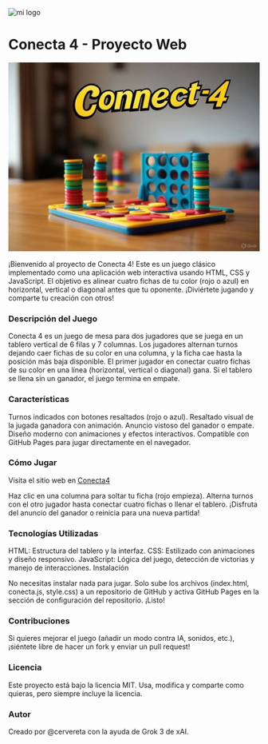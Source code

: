 ![mi logo](https://telegra.ph/file/de83d951b5c4cbe37ba40.png)


# Conecta 4 - Proyecto Web

![Conecta 4](./conecta4.jpg)

¡Bienvenido al proyecto de Conecta 4! Este es un juego clásico implementado como una aplicación web interactiva usando HTML, CSS y JavaScript. El objetivo es alinear cuatro fichas de tu color (rojo o azul) en horizontal, vertical o diagonal antes que tu oponente. ¡Diviértete jugando y comparte tu creación con otros!

### Descripción del Juego

Conecta 4 es un juego de mesa para dos jugadores que se juega en un tablero vertical de 6 filas y 7 columnas. Los jugadores alternan turnos dejando caer fichas de su color en una columna, y la ficha cae hasta la posición más baja disponible. El primer jugador en conectar cuatro fichas de su color en una línea (horizontal, vertical o diagonal) gana. Si el tablero se llena sin un ganador, el juego termina en empate.

### Características

Turnos indicados con botones resaltados (rojo o azul).
Resaltado visual de la jugada ganadora con animación.
Anuncio vistoso del ganador o empate.
Diseño moderno con animaciones y efectos interactivos.
Compatible con GitHub Pages para jugar directamente en el navegador.

### Cómo Jugar

Visita el sitio web en [Conecta4]( https://cervereta.github.io/Conecta4/) 

Haz clic en una columna para soltar tu ficha (rojo empieza).
Alterna turnos con el otro jugador hasta conectar cuatro fichas o llenar el tablero.
¡Disfruta del anuncio del ganador o reinicia para una nueva partida!

### Tecnologías Utilizadas

HTML: Estructura del tablero y la interfaz.
CSS: Estilizado con animaciones y diseño responsivo.
JavaScript: Lógica del juego, detección de victorias y manejo de interacciones.
Instalación

No necesitas instalar nada para jugar. Solo sube los archivos (index.html, conecta.js, style.css) a un repositorio de GitHub y activa GitHub Pages en la sección de configuración del repositorio. ¡Listo!

### Contribuciones

Si quieres mejorar el juego (añadir un modo contra IA, sonidos, etc.), ¡siéntete libre de hacer un fork y enviar un pull request!

### Licencia

Este proyecto está bajo la licencia MIT. Usa, modifica y comparte como quieras, pero siempre incluye la licencia.

### Autor

Creado por @cervereta con la ayuda de Grok 3 de xAI.
